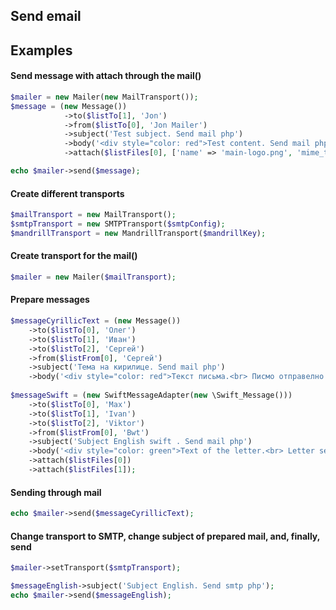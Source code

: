 Send email
----------

## Examples

#### Send message with attach through the mail() 
```php
$mailer = new Mailer(new MailTransport());
$message = (new Message())
            ->to($listTo[1], 'Jon')
            ->from($listTo[0], 'Jon Mailer')
            ->subject('Test subject. Send mail php')
            ->body('<div style="color: red">Test content. Send mail php</div>', 'text/html')
            ->attach($listFiles[0], ['name' => 'main-logo.png', 'mime_type' => 'image\png']);

echo $mailer->send($message);
```
#### Create different transports
```php
$mailTransport = new MailTransport();
$smtpTransport = new SMTPTransport($smtpConfig);
$mandrillTransport = new MandrillTransport($mandrillKey);
```
#### Create transport for the mail()
```php
$mailer = new Mailer($mailTransport);
```
#### Prepare messages
```php
$messageCyrillicText = (new Message())
    ->to($listTo[0], 'Олег')
    ->to($listTo[1], 'Иван')
    ->to($listTo[2], 'Сергей')
    ->from($listFrom[0], 'Сергей')
    ->subject('Тема на кирилице. Send mail php')
    ->body('<div style="color: red">Текст письма.<br> Писмо отправелно без attach. <br> Send mail php</div>', 'text/html');
    
$messageSwift = (new SwiftMessageAdapter(new \Swift_Message()))
    ->to($listTo[0], 'Max')
    ->to($listTo[1], 'Ivan')
    ->to($listTo[2], 'Viktor')
    ->from($listFrom[0], 'Bwt')
    ->subject('Subject English swift . Send mail php')
    ->body('<div style="color: green">Text of the letter.<br> Letter sent WITH attach. <br> Send mail php</div>', 'text/html')
    ->attach($listFiles[0])
    ->attach($listFiles[1]);
```
#### Sending through mail
```php
echo $mailer->send($messageCyrillicText);
```

#### Change transport to SMTP, change subject of prepared mail, and, finally, send
```php
$mailer->setTransport($smtpTransport);

$messageEnglish->subject('Subject English. Send smtp php');
echo $mailer->send($messageEnglish);
```